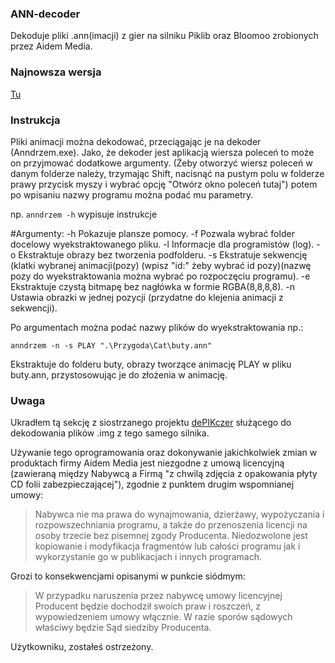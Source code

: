 ### ANN-decoder
Dekoduje pliki .ann(imacji) z gier na silniku Piklib oraz Bloomoo zrobionych przez Aidem Media.

### Najnowsza wersja
[Tu](https://github.com/mysliwy112/ANN-decoder/releases)

### Instrukcja
Pliki animacji można dekodować, przeciągając je na dekoder (Anndrzem.exe).
Jako, że dekoder jest aplikacją wiersza poleceń to może on przyjmować dodatkowe argumenty.
(Żeby otworzyć wiersz poleceń w danym folderze należy, trzymając Shift, nacisnąć na pustym polu w folderze prawy przycisk myszy i wybrać opcję "Otwórz okno poleceń tutaj") potem po wpisaniu nazwy programu można podać mu parametry.

np. ```anndrzem -h``` wypisuje instrukcje

#Argumenty:
    -h Pokazuje plansze pomocy.
    -f Pozwala wybrać folder docelowy wyekstraktowanego pliku.
    -l Informacje dla programistów (log).
    -o Ekstraktuje obrazy bez tworzenia podfolderu.
    -s Ekstratuje sekwencję (klatki wybranej animacji(pozy) (wpisz "id:" żeby wybrać id pozy)(nazwę pozy do wyekstraktowania można wybrać po rozpoczęciu programu).
    -e Ekstraktuje czystą bitmapę bez nagłówka w formie	RGBA(8,8,8,8).
    -n Ustawia obrazki w jednej pozycji (przydatne do klejenia animacji z sekwencji).

Po argumentach można podać nazwy plików do wyekstraktowania np.:

```anndrzem -n -s PLAY ".\Przygoda\Cat\buty.ann"```

Ekstraktuje do folderu buty, obrazy tworzące animację PLAY w pliku buty.ann, przystosowując je do złożenia w animację.

### Uwaga
Ukradłem tą sekcję z siostrzanego projektu [dePIKczer](https://github.com/Dove6/dePIKczer/raw/master/Release/dePIKczer.exe) służącego do dekodowania plików .img z tego samego silnika.

Używanie tego oprogramowania oraz dokonywanie jakichkolwiek zmian w produktach firmy Aidem Media jest niezgodne z umową licencyjną (zawieraną między Nabywcą a Firmą "z chwilą zdjęcia z opakowania płyty CD folii zabezpieczającej"), zgodnie z punktem drugim wspomnianej umowy:  
>Nabywca nie ma prawa do wynajmowania, dzierżawy, wypożyczania i rozpowszechniania programu, a także do przenoszenia licencji na osoby trzecie bez pisemnej zgody Producenta. Niedozwolone jest kopiowanie i modyfikacja fragmentów lub całości programu jak i wykorzystanie go w publikacjach i innych programach.

Grozi to konsekwencjami opisanymi w punkcie siódmym:  
>W przypadku naruszenia przez nabywcę umowy licencyjnej Producent będzie dochodził swoich praw i roszczeń, z wypowiedzeniem umowy włącznie. W razie sporów sądowych właściwy będzie Sąd siedziby Producenta.

Użytkowniku, zostałeś ostrzeżony.
